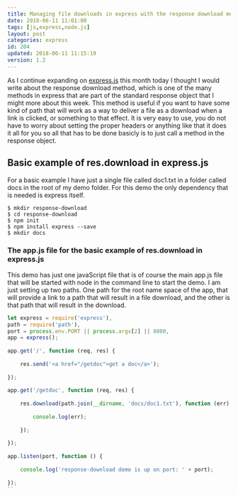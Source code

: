 ```yaml
---
title: Managing file downloads in express with the response download method
date: 2018-06-11 11:01:00
tags: [js,express,node.js]
layout: post
categories: express
id: 204
updated: 2018-06-11 11:15:19
version: 1.2
---
```


As I continue expanding on [express.js](https://expressjs.com/) this month today I thought I would write about the response download method, which is one of the many methods in express that are part of the standard response object that I might more about this week. This method is useful if you want to have some kind of path that will work as a way to deliver a file as a download when a link is clicked, or something to that effect. It is very easy to use, you do not have to worry about setting the proper headers or anything like that it does it all for you so all that has to be done basicly is to just call a method in the response object.

<!-- more -->


## Basic example of res.download in express.js

For a basic example I have just a single file called doc1.txt in a folder called docs in the root of my demo folder. For this demo the only dependency that is needed is express itself.

```
$ mkdir response-download
$ cd response-download
$ npm init
$ npm install express --save
$ mkdir docs
```

### The app.js file for the basic example of res.download in express.js

This demo has just one javaScript file that is of course the main app.js file that will be started with node in the command line to start the demo. I am just setting up two paths. One path for the root name space of the app, that will provide a link to a path that will result in a file download, and the other is that path that will result in the download.

```js
let express = require('express'),
path = require('path'),
port = process.env.PORT || process.argv[2] || 8080,
app = express();
 
app.get('/', function (req, res) {
 
    res.send('<a href="/getdoc">get a doc</a>');
 
});
 
app.get('/getdoc', function (req, res) {
 
    res.download(path.join(__dirname, 'docs/doc1.txt'), function (err) {
 
        console.log(err);
 
    });
 
});
 
app.listen(port, function () {
 
    console.log('response-download demo is up on port: ' + port);
 
});
``